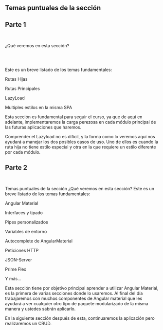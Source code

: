 ## Temas puntuales de la sección
## Parte 1

<br>

¿Qué veremos en esta sección?

<br>
<br>

Este es un breve listado de los temas fundamentales:

Rutas Hijas

Rutas Principales

LazyLoad

Multiples estilos en la misma SPA

Esta sección es fundamental para seguir el curso, ya que de aquí en adelante, implementaremos la carga perezosa en cada módulo principal de las futuras aplicaciones que haremos.

Comprender el Lazyload no es difícil, y la forma como lo veremos aquí nos ayudará a manejar los dos posibles casos de uso. Uno de ellos es cuando la ruta hija no tiene estilo especial y otra en la que requiere un estilo diferente por cada módulo.


## Parte 2
<br>

Temas puntuales de la sección
¿Qué veremos en esta sección?
Este es un breve listado de los temas fundamentales:

Angular Material

Interfaces y tipado

Pipes personalizados

Variables de entorno

Autocomplete de AngularMaterial

Peticiones HTTP

JSON-Server

Prime Flex

Y más...

Esta sección tiene por objetivo principal aprender a utilizar Angular Material, es la primera de varias secciones donde lo usaremos. Al final del día trabajaremos con muchos componentes de Angular material que les ayudará a ver cualquier otro tipo de paquete modularizado de la misma manera y ustedes sabrán aplicarlo.

En la siguiente sección después de esta, continuaremos la aplicación pero realizaremos un CRUD.


